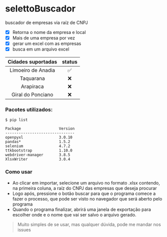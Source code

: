 # selettoBuscador
buscador de empresas via raíz de CNPJ

- [x] Retorna o nome da empresa e local
- [x] Mais de uma empresa por vez
- [x] gerar um excel com as empresas
- [x] busca em um arquivo excel

|Cidades suportadas|status|
|:---:|:---:|
Limoeiro de Anadia|:white_check_mark:
Taquarana|:x:
Arapiraca|:x:
Giral do Ponciano|:x:

### Pacotes utilizados:
```
$ pip list

Package                 Version
-------------------------------
openpyxl                3.0.10
pandas*                 1.5.2
selenium                4.7.2
ttkbootstrap            1.10.0
webdriver-manager       3.8.5
XlsxWriter              3.0.4
```

### Como usar

- Ao clicar em importar, selecione um arquivo no formato .xlsx contendo, na primeira coluna, a raíz do CNPJ das empresas que deseja procurar
- Logo após, pressione o botão buscar para que o programa comece a fazer o processo, que pode ser visto no navegador que será aberto pelo programa
- Quando o programa finalizar, abrirá uma janela de exportação para escolher onde e o nome que vai ser salvo o arquivo gerado.

>Muito simples de se usar, mas qualquer dúvida, pode me mandar nos issues